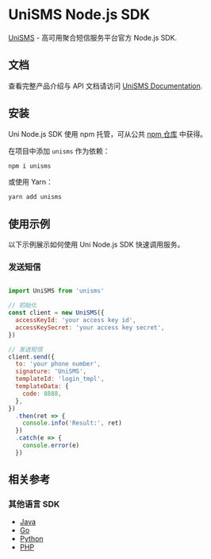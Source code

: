 # UniSMS Node.js SDK

[UniSMS](https://unisms.apistd.com/) - 高可用聚合短信服务平台官方 Node.js SDK.

## 文档

查看完整产品介绍与 API 文档请访问 [UniSMS Documentation](https://unisms.apistd.com/docs).

## 安装

Uni Node.js SDK 使用 npm 托管，可从公共 [npm 仓库](https://www.npmjs.com/package/unisms) 中获得。

在项目中添加 `unisms` 作为依赖：

```bash
npm i unisms
```

或使用 Yarn：

```bash
yarn add unisms
```

## 使用示例

以下示例展示如何使用 Uni Node.js SDK 快速调用服务。

### 发送短信

```js

import UniSMS from 'unisms'

// 初始化
const client = new UniSMS({
  accessKeyId: 'your access key id',
  accessKeySecret: 'your access key secret',
})

// 发送短信
client.send({
  to: 'your phone number',
  signature: 'UniSMS',
  templateId: 'login_tmpl',
  templateData: {
    code: 8888,
  },
})
  .then(ret => {
    console.info('Result:', ret)
  })
  .catch(e => {
    console.error(e)
  })

```

## 相关参考

### 其他语言 SDK

- [Java](https://github.com/apistd/uni-java-sdk)
- [Go](https://github.com/apistd/uni-go-sdk)
- [Python](https://github.com/apistd/uni-python-sdk)
- [PHP](https://github.com/apistd/uni-php-sdk)
